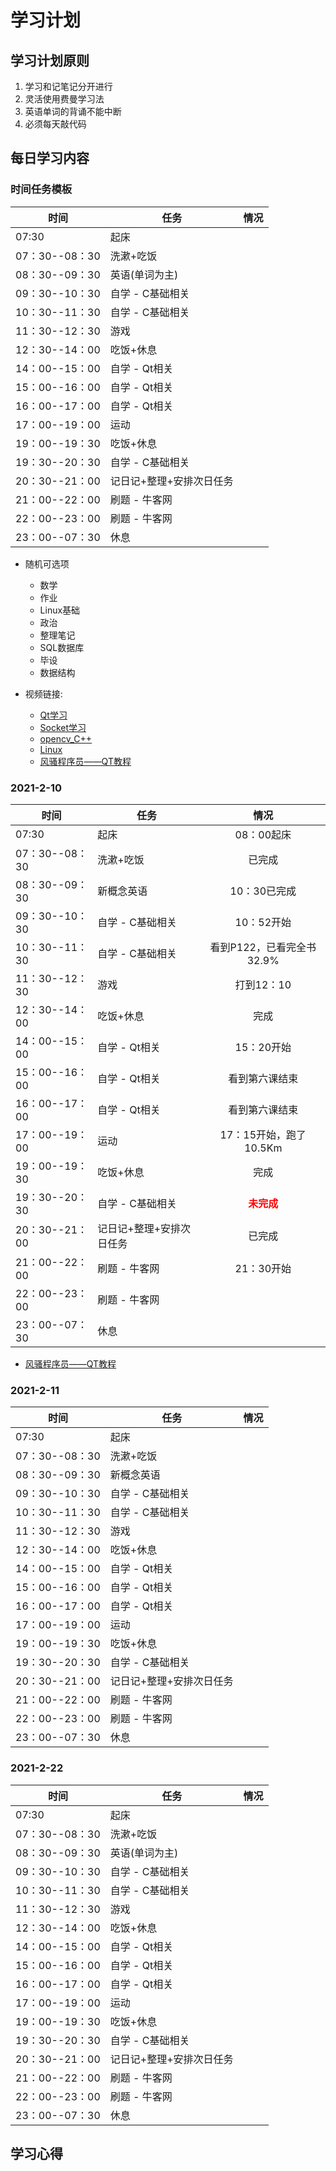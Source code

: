 # 学习计划

## 学习计划原则

1. 学习和记笔记分开进行
2. 灵活使用费曼学习法
3. 英语单词的背诵不能中断
4. 必须每天敲代码

## 每日学习内容

### 时间任务模板

|时间|任务|情况|
|--|--|:--:|
|07:30|起床||
|07：30--08：30|洗漱+吃饭||
|08：30--09：30|英语(单词为主)||
|09：30--10：30|自学 - C基础相关||
|10：30--11：30|自学 - C基础相关||
|11：30--12：30|游戏||
|12：30--14：00|吃饭+休息||
|14：00--15：00|自学 - Qt相关||
|15：00--16：00|自学 - Qt相关||
|16：00--17：00|自学 - Qt相关||
|17：00--19：00|运动||
|19：00--19：30|吃饭+休息||
|19：30--20：30|自学 - C基础相关||
|20：30--21：00|记日记+整理+安排次日任务||
|21：00--22：00|刷题 - 牛客网||
|22：00--23：00|刷题 - 牛客网||
|23：00--07：30|休息||

- 随机可选项

  - 数学
  - 作业
  - Linux基础
  - 政治
  - 整理笔记
  - SQL数据库
  - 毕设
  - 数据结构

- 视频链接:
  - [Qt学习](https://www.bilibili.com/video/BV1g4411H78N?from=search&seid=9976499250841922915)
  - [Socket学习](https://www.bilibili.com/video/BV11Z4y157RY?p=4&t=323)
  - [opencv_C++](https://www.bilibili.com/video/BV1Q54y1z7kz?from=search&seid=1172760931550556610)
  - [Linux](https://www.bilibili.com/video/BV1mW411i7Qf?from=search&seid=580076531214771799)
  - [风骚程序员——QT教程](https://www.bilibili.com/video/BV1Qp4y167dD?p=6)

### 2021-2-10

|时间|任务|情况|
|--|--|:--:|
|07:30|起床|08：00起床|
|07：30--08：30|洗漱+吃饭|已完成|
|08：30--09：30|新概念英语|10：30已完成|
|09：30--10：30|自学 - C基础相关|10：52开始|
|10：30--11：30|自学 - C基础相关|看到P122，已看完全书32.9%|
|11：30--12：30|游戏|打到12：10|
|12：30--14：00|吃饭+休息|完成|
|14：00--15：00|自学 - Qt相关|15：20开始|
|15：00--16：00|自学 - Qt相关|看到第六课结束|
|16：00--17：00|自学 - Qt相关|看到第六课结束|
|17：00--19：00|运动|17：15开始，跑了10.5Km|
|19：00--19：30|吃饭+休息|完成|
|19：30--20：30|自学 - C基础相关|**<font color=red>未完成</font>**|
|20：30--21：00|记日记+整理+安排次日任务|已完成|
|21：00--22：00|刷题 - 牛客网|21：30开始|
|22：00--23：00|刷题 - 牛客网||
|23：00--07：30|休息||

- [风骚程序员——QT教程](https://www.bilibili.com/video/BV1Qp4y167dD?p=6)

### 2021-2-11

|时间|任务|情况|
|--|--|:--:|
|07:30|起床||
|07：30--08：30|洗漱+吃饭||
|08：30--09：30|新概念英语||
|09：30--10：30|自学 - C基础相关||
|10：30--11：30|自学 - C基础相关||
|11：30--12：30|游戏||
|12：30--14：00|吃饭+休息||
|14：00--15：00|自学 - Qt相关||
|15：00--16：00|自学 - Qt相关||
|16：00--17：00|自学 - Qt相关||
|17：00--19：00|运动||
|19：00--19：30|吃饭+休息||
|19：30--20：30|自学 - C基础相关||
|20：30--21：00|记日记+整理+安排次日任务||
|21：00--22：00|刷题 - 牛客网||
|22：00--23：00|刷题 - 牛客网||
|23：00--07：30|休息||

### 2021-2-22

|时间|任务|情况|
|--|--|:--:|
|07:30|起床||
|07：30--08：30|洗漱+吃饭||
|08：30--09：30|英语(单词为主)||
|09：30--10：30|自学 - C基础相关||
|10：30--11：30|自学 - C基础相关||
|11：30--12：30|游戏||
|12：30--14：00|吃饭+休息||
|14：00--15：00|自学 - Qt相关||
|15：00--16：00|自学 - Qt相关||
|16：00--17：00|自学 - Qt相关||
|17：00--19：00|运动||
|19：00--19：30|吃饭+休息||
|19：30--20：30|自学 - C基础相关||
|20：30--21：00|记日记+整理+安排次日任务||
|21：00--22：00|刷题 - 牛客网||
|22：00--23：00|刷题 - 牛客网||
|23：00--07：30|休息||

## 学习心得
